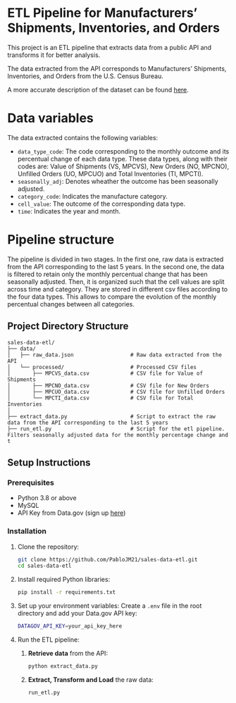 # ETL Pipeline for Manufacturers’ Shipments, Inventories, and Orders

This project is an ETL pipeline that extracts data from a public API and transforms it for better analysis.

The data extracted from the API corresponds to Manufacturers’ Shipments, Inventories, and Orders from the U.S. Census Bureau. 

A more accurate description of the dataset can be found [here]([(https://api.census.gov/data/timeseries/eits/advm3.html)]).

# Data variables

The data extracted contains the following variables:

- `data_type_code`: The code corresponding to the monthly outcome and its percentual change of each data type. These data types, along with their codes are: Value of Shipments (VS, MPCVS), New Orders (NO, MPCNO), Unfilled Orders (UO, MPCUO) and Total Inventories (TI, MPCTI).  
- `seasonally_adj`: Denotes wheather the outcome has been seasonally adjusted. 
- `category_code`: Indicates the manufacture category.
- `cell_value`: The outcome of the corresponding data type.
- `time`: Indicates the year and month. 

# Pipeline structure

The pipeline is divided in two stages. In the first one, raw data is extracted from the API corresponding to the last 5 years.
In the second one, the data is filtered to retain only the monthly percentual change that has been seasonally adjusted. Then, it is organized such that the cell values are split across time and category. They are stored in different csv files according to the four data types.
This allows to compare the evolution of the monthly percentual changes between all categories. 


## Project Directory Structure

```plaintext
sales-data-etl/
├── data/
│   ├── raw_data.json                  # Raw data extracted from the API
│   └── processed/                     # Processed CSV files
│       ├── MPCVS_data.csv             # CSV file for Value of Shipments
│       ├── MPCNO_data.csv             # CSV file for New Orders
│       ├── MPCUO_data.csv             # CSV file for Unfilled Orders
│       └── MPCTI_data.csv             # CSV file for Total Inventories
│
├── extract_data.py                    # Script to extract the raw data from the API corresponding to the last 5 years
├── run_etl.py                         # Script for the etl pipeline. Filters seasonally adjusted data for the monthly percentage change and t

```

## Setup Instructions

### Prerequisites
- Python 3.8 or above
- MySQL 
- API Key from Data.gov (sign up [here](https://api.data.gov/signup/))

### Installation
1. Clone the repository:
    ```bash
    git clone https://github.com/PabloJM21/sales-data-etl.git
    cd sales-data-etl
    ```

2. Install required Python libraries:
    ```bash
    pip install -r requirements.txt
    ```

3. Set up your environment variables:
    Create a `.env` file in the root directory and add your Data.gov API key:
    ```bash
    DATAGOV_API_KEY=your_api_key_here
    ```

4. Run the ETL pipeline:
    1. **Retrieve data** from the API:
       ```bash
       python extract_data.py
       ```
    2. **Extract, Transform and Load** the raw data:
       ```bash
       run_etl.py
       ```

